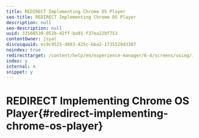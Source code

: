 ```yaml
---
title: REDIRECT Implementing Chrome OS Player
seo-title: REDIRECT Implementing Chrome OS Player
description: null
seo-description: null
uuid: 33560539-052b-42ff-ba91-f37ea22bf753
contentOwner: jsyal
discoiquuid: ec9c9525-d883-425c-bba2-1735529d3307
noindex: true
redirecttarget: /content/help/en/experience-manager/6-4/screens/using/implementing-chrome-os-player
index: y
internal: n
snippet: y
---
```


# REDIRECT Implementing Chrome OS Player{#redirect-implementing-chrome-os-player}

